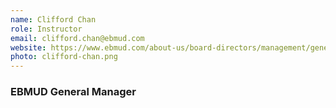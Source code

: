 ```yaml
---
name: Clifford Chan
role: Instructor
email: clifford.chan@ebmud.com
website: https://www.ebmud.com/about-us/board-directors/management/general-manager-clifford-chan
photo: clifford-chan.png
---
```


### EBMUD General Manager